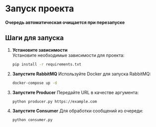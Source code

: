 # Запуск проекта

**Очередь автоматическая очищается при перезапуске**

## Шаги для запуска

1. **Установите зависимости**  
   Установите необходимые зависимости для проекта:
   ```bash
   pip install -r requirements.txt

2. **Запустите RabbitMQ**
    Используйте Docker для запуска RabbitMQ:
    ```bash
    docker-compose up -d

3. **Запустите Producer**
    Передайте URL в качестве аргумента:
    ```bash
    python producer.py https://example.com

4. **Запустите Consumer**
    Для обработки сообщений из очереди:
    ```bash
    python consumer.py

